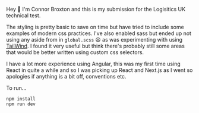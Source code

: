 Hey 👋 I'm Connor Broxton and this is my submission for the Logisitics UK technical test.

The styling is pretty basic to save on time but have tried to include some examples of modern css practices. I've also enabled sass but ended up not using any aside from in `global.scss` 😆 as was experimenting with using [TailWind](https://tailwindcss.com/). I found it very useful but think there's probably still some areas that would be better written using custom css selectors.

I have a lot more experience using Angular, this was my first time using React in quite a while and so I was picking up React and Next.js as I went so apologies if anything is a bit off, conventions etc.

To run...

```
npm install
npm run dev
```